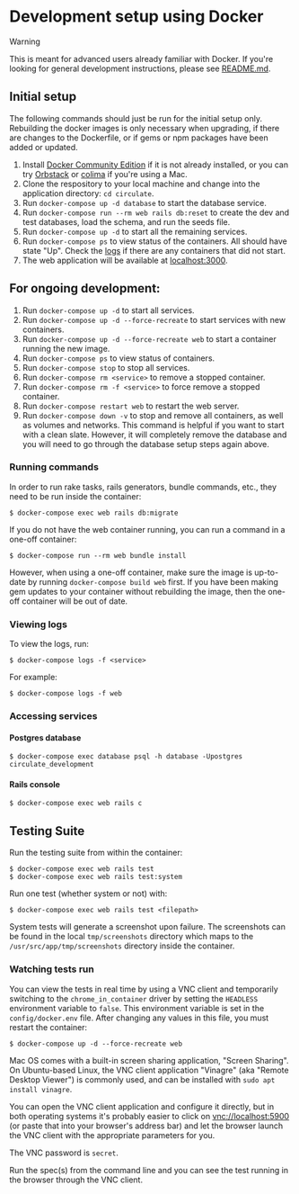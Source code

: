 # Development setup using Docker

> [!WARNING]
> This is meant for advanced users already familiar with Docker. If you're
> looking for general development instructions, please see
> [README.md](README.md).

## Initial setup
The following commands should just be run for the initial setup only. Rebuilding
the docker images is only necessary when upgrading, if there are changes to the
Dockerfile, or if gems or npm packages have been added or updated.
1. Install [Docker Community Edition](https://docs.docker.com/install/) if it
   is not already installed, or you can try [Orbstack](https://orbstack.dev) or 
   [colima](https://github.com/abiosoft/colima) if you're using a Mac.
3. Clone the respository to your local machine and change into the application
   directory: `cd circulate`.
5. Run `docker-compose up -d database` to start the database service.
6. Run `docker-compose run --rm web rails db:reset` to create the dev and test
   databases, load the schema, and run the seeds file.
7. Run `docker-compose up -d` to start all the remaining services.
8. Run `docker-compose ps` to view status of the containers. All should have
   state "Up". Check the [logs](#viewing-logs) if there are any containers that
   did not start.
9. The web application will be available at [localhost:3000](http://localhost:3000).

## For ongoing development:
1. Run `docker-compose up -d` to start all services.
2. Run `docker-compose up -d --force-recreate` to start services with new
   containers.
3. Run `docker-compose up -d --force-recreate web`
   to start a container running the new image.
4. Run `docker-compose ps` to view status of containers.
5. Run `docker-compose stop` to stop all services.
6. Run `docker-compose rm <service>` to remove a stopped container.
7. Run `docker-compose rm -f <service>` to force remove a stopped container.
8. Run `docker-compose restart web` to restart the web server.
9. Run `docker-compose down -v` to stop and remove all containers, as well as
   volumes and networks. This command is helpful if you want to start with a
   clean slate.  However, it will completely remove the database and you will
   need to go through the database setup steps again above.

### Running commands
In order to run rake tasks, rails generators, bundle commands, etc., they need to be run inside the container:
```
$ docker-compose exec web rails db:migrate
```

If you do not have the web container running, you can run a command in a one-off container:

```
$ docker-compose run --rm web bundle install
```

However, when using a one-off container, make sure the image is up-to-date by
running `docker-compose build web` first.  If you have been making gem updates
to your container without rebuilding the image, then the one-off container will
be out of date.

### Viewing logs
To view the logs, run:
```
$ docker-compose logs -f <service>
```

For example:
```
$ docker-compose logs -f web
```

### Accessing services
#### Postgres database
```
$ docker-compose exec database psql -h database -Upostgres circulate_development
```

#### Rails console
```
$ docker-compose exec web rails c
```

## Testing Suite
Run the testing suite from within the container:

```
$ docker-compose exec web rails test
$ docker-compose exec web rails test:system
```

Run one test (whether system or not) with:
```
$ docker-compose exec web rails test <filepath>
```

System tests will generate a screenshot upon failure. The screenshots can be
found in the local `tmp/screenshots` directory which maps to the
`/usr/src/app/tmp/screenshots` directory inside the container.

### Watching tests run

You can view the tests in real time by using a VNC client and temporarily
switching to the `chrome_in_container` driver by setting the `HEADLESS`
environment variable to `false`. This environment variable is set in the
`config/docker.env` file. After changing any values in this file, you must
restart the container:

```
$ docker-compose up -d --force-recreate web
```

Mac OS comes with a built-in screen sharing application, "Screen Sharing".
On Ubuntu-based Linux, the VNC client application "Vinagre" (aka "Remote Desktop Viewer")
is commonly used, and can be installed with `sudo apt install vinagre`.

You can open the VNC client application and configure it directly, but in both operating systems
it's probably easier to click on [vnc://localhost:5900](vnc://localhost:5900)
(or paste that into your browser's address bar) and let the browser launch the VNC client with
 the appropriate parameters for you.

The VNC password is `secret`.

Run the spec(s) from the command line and you can see the test running in the browser through the VNC client.
